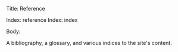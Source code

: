 Title: Reference

Index: reference
Index: index

Body:

A bibliography, a glossary, and various indices to the site's content.
